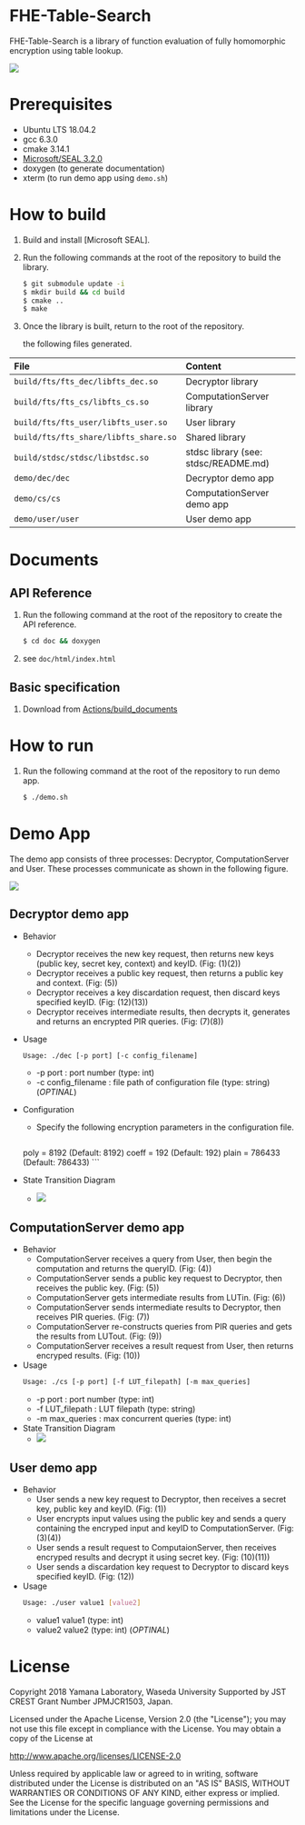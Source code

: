 # FHE-Table-Search

FHE-Table-Search is a library of function evaluation of fully homomorphic encryption using table lookup.

![](doc/img/overview.png)

# Prerequisites
* Ubuntu LTS 18.04.2
* gcc 6.3.0
* cmake 3.14.1
* [Microsoft/SEAL 3.2.0](https://github.com/microsoft/SEAL/)
* doxygen (to generate documentation)
* xterm (to run demo app using `demo.sh`)

# How to build
1. Build and install [Microsoft SEAL].
2. Run the following commands at the root of the repository to build the library.
    ```sh
    $ git submodule update -i
    $ mkdir build && cd build
    $ cmake ..
    $ make
    ```
3. Once the library is built, return to the root of the repository.

    the following files generated.

| File | Content |
|:---|:---|
| `build/fts/fts_dec/libfts_dec.so` | Decryptor library |
| `build/fts/fts_cs/libfts_cs.so` | ComputationServer library |
| `build/fts/fts_user/libfts_user.so` | User library |
| `build/fts/fts_share/libfts_share.so` | Shared library |
| `build/stdsc/stdsc/libstdsc.so` | stdsc library (see: stdsc/README.md) |
| `demo/dec/dec` | Decryptor demo app |
| `demo/cs/cs` | ComputationServer demo app |
| `demo/user/user` | User demo app |

# Documents

## API Reference
1. Run the following command at the root of the repository to create the API reference.
    ```sh
    $ cd doc && doxygen
    ```
2. see `doc/html/index.html`

## Basic specification
1. Download from [Actions/build_documents](https://github.com/iihiro/FHE-Table-Search/actions?query=workflow%3Abuild_documents)

# How to run
1. Run the following command at the root of the repository to run demo app.
    ```sh
    $ ./demo.sh
    ```

# Demo App
The demo app consists of three processes: Decryptor, ComputationServer and User. These processes communicate as shown in the following figure.

![](doc/spec-ja/source/images/fhetbl_design-flow.png)

## Decryptor demo app
* Behavior
    * Decryptor receives the new key request, then returns new keys (public key, secret key, context) and keyID. (Fig: (1)(2))
    * Decryptor receives a public key request, then returns a public key and context. (Fig: (5))
    * Decryptor receives a key discardation request, then discard keys specified keyID. (Fig: (12)(13))
    * Decryptor receives intermediate results, then decrypts it, generates and returns an encrypted PIR queries. (Fig: (7)(8))
* Usage
    ```sh
    Usage: ./dec [-p port] [-c config_filename]
    ```
    * -p port : port number (type: int)
    * -c config_filename : file path of configuration file (type: string) (*OPTINAL*)
* Configuration
    * Specify the following encryption parameters in the configuration file.
        ```
	poly  = 8192   (Default: 8192)
	coeff = 192    (Default: 192)
	plain = 786433 (Default: 786433)
        ```

* State Transition Diagram
    * ![](doc/spec-ja/source/images/fhetbl_design-state-dec.png)

## ComputationServer demo app
* Behavior
    * ComputationServer receives a query from User, then begin the computation and returns the queryID. (Fig: (4))
    * ComputationServer sends a public key request to Decryptor, then receives the public key. (Fig: (5))
    * ComputationServer gets intermediate results from LUTin. (Fig: (6))
    * ComputationServer sends intermediate results to Decryptor, then receives PIR queries. (Fig: (7))
    * ComputationServer re-constructs queries from PIR queries and gets the results from LUTout. (Fig: (9))
    * ComputationServer receives a result request from User, then returns encryped results. (Fig: (10))
* Usage
    ```sh
    Usage: ./cs [-p port] [-f LUT_filepath] [-m max_queries]
    ```
    * -p port : port number (type: int)
    * -f LUT_filepath : LUT filepath (type: string)
    * -m max_queries : max concurrent queries (type: int)
* State Transition Diagram
    * ![](doc/spec-ja/source/images/fhetbl_design-state-cs.png)

## User demo app
* Behavior
    * User sends a new key request to Decryptor, then receives a secret key, public key and keyID. (Fig: (1))
    * User encrypts input values using the public key and sends a query containing the encryped input and keyID to ComputationServer. (Fig: (3)(4))
    * User sends a result request to ComputaionServer, then receives encryped results and decrypt it using secret key.  (Fig: (10)(11))
    * User sends a discardation key request to Decryptor to discard keys specified keyID. (Fig: (12))
* Usage
    ```sh
    Usage: ./user value1 [value2]
    ```
    * value1 value1 (type: int)
    * value2 value2 (type: int) (*OPTINAL*)

# License
Copyright 2018 Yamana Laboratory, Waseda University
Supported by JST CREST Grant Number JPMJCR1503, Japan.

Licensed under the Apache License, Version 2.0 (the "License");
you may not use this file except in compliance with the License.
You may obtain a copy of the License at

http://www.apache.org/licenses/LICENSE-2.0

Unless required by applicable law or agreed to in writing, software
distributed under the License is distributed on an "AS IS" BASIS,
WITHOUT WARRANTIES OR CONDITIONS OF ANY KIND, either express or implied.
See the License for the specific language governing permissions and
limitations under the License.
